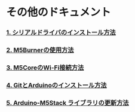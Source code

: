 # その他のドキュメント

### [1. シリアルドライバのインストール方法](ja/related_documents/establish_serial_connection)

### [2. M5Burnerの使用方法](ja/related_documents/how_to_burn_firmware)

### [3. M5CoreのWi-Fi接続方法](ja/related_documents/how_to_connect_wifi_using_core)

### [4. GitとArduinoのインストール方法](ja/related_documents/how_to_install_git_and_arduino)

### [5. Arduino-M5Stack ライブラリの更新方法](ja/related_documents/upgrade_m5stack_lib)
